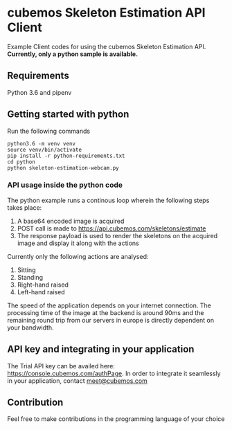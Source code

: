 
# cubemos Skeleton Estimation API Client
Example Client codes for using the cubemos Skeleton Estimation API.
**Currently, only a python sample is available.**

## Requirements
Python 3.6 and pipenv

## Getting started with python

Run the following commands

    python3.6 -m venv venv
    source venv/bin/activate
    pip install -r python-requirements.txt
    cd python
    python skeleton-estimation-webcam.py

### API usage inside the python code
The python example runs a continous loop wherein the following steps takes place: 
1. A base64 encoded image is acquired
2. POST call is made to https://api.cubemos.com/skeletons/estimate
3. The response payload is used to render the skeletons on the acquired image and display it along with the actions 

Currently only the following actions are analysed: 
1. Sitting
2. Standing
3. Right-hand raised
4. Left-hand raised

The speed of the application depends on your internet connection. The processing time of the image at the backend is around 90ms and the remaining round trip from our servers in europe is directly dependent on your bandwidth.

## API key and integrating in your application
The Trial API key can be availed here: https://console.cubemos.com/authPage. 
In order to integrate it seamlessly in your application, contact meet@cubemos.com

   
## Contribution
  Feel free to make contributions in the programming language of your choice 

